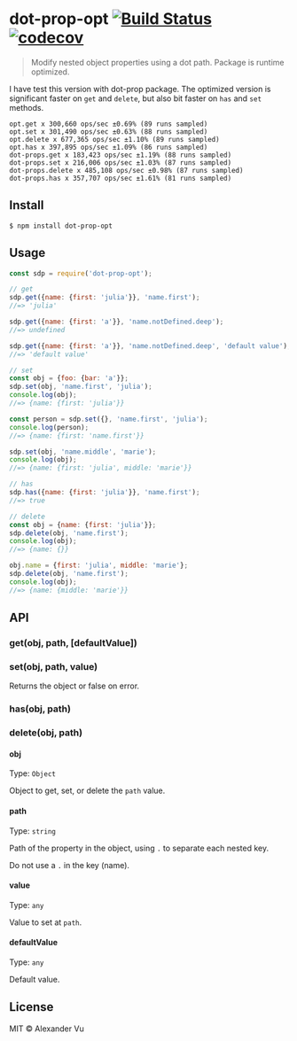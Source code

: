 # dot-prop-opt [![Build Status](https://travis-ci.org/alexanderVu/dot-prop-opt.svg?branch=master)](https://travis-ci.org/alexanderVu/dot-prop-opt) [![codecov](https://codecov.io/gh/AlexanderVu/dot-prop-opt/branch/master/graph/badge.svg)](https://codecov.io/gh/AlexanderVu/dot-prop-opt)

> Modify nested object properties using a dot path. Package is runtime optimized.

I have test this version with dot-prop package. The optimized version is significant faster on `get` and `delete`, but also bit faster on `has` and `set` methods.

```
opt.get x 300,660 ops/sec ±0.69% (89 runs sampled)
opt.set x 301,490 ops/sec ±0.63% (88 runs sampled)
opt.delete x 677,365 ops/sec ±1.10% (89 runs sampled)
opt.has x 397,895 ops/sec ±1.09% (86 runs sampled)
dot-props.get x 183,423 ops/sec ±1.19% (88 runs sampled)
dot-props.set x 216,006 ops/sec ±1.03% (87 runs sampled)
dot-props.delete x 485,108 ops/sec ±0.98% (87 runs sampled)
dot-props.has x 357,707 ops/sec ±1.61% (81 runs sampled)
```


## Install

```
$ npm install dot-prop-opt
```

## Usage

```js
const sdp = require('dot-prop-opt');

// get
sdp.get({name: {first: 'julia'}}, 'name.first');
//=> 'julia'

sdp.get({name: {first: 'a'}}, 'name.notDefined.deep');
//=> undefined

sdp.get({name: {first: 'a'}}, 'name.notDefined.deep', 'default value');
//=> 'default value'

// set
const obj = {foo: {bar: 'a'}};
sdp.set(obj, 'name.first', 'julia');
console.log(obj);
//=> {name: {first: 'julia'}}

const person = sdp.set({}, 'name.first', 'julia');
console.log(person);
//=> {name: {first: 'name.first'}}

sdp.set(obj, 'name.middle', 'marie');
console.log(obj);
//=> {name: {first: 'julia', middle: 'marie'}}

// has
sdp.has({name: {first: 'julia'}}, 'name.first');
//=> true

// delete
const obj = {name: {first: 'julia'}};
sdp.delete(obj, 'name.first');
console.log(obj);
//=> {name: {}}

obj.name = {first: 'julia', middle: 'marie'};
sdp.delete(obj, 'name.first');
console.log(obj);
//=> {name: {middle: 'marie'}}
```

## API

### get(obj, path, [defaultValue])

### set(obj, path, value)

Returns the object or false on error.

### has(obj, path)

### delete(obj, path)

#### obj

Type: `Object`

Object to get, set, or delete the `path` value.

#### path

Type: `string`

Path of the property in the object, using `.` to separate each nested key.

Do not use a `.` in the key (name).

#### value

Type: `any`

Value to set at `path`.

#### defaultValue

Type: `any`

Default value.

## License

MIT © Alexander Vu
